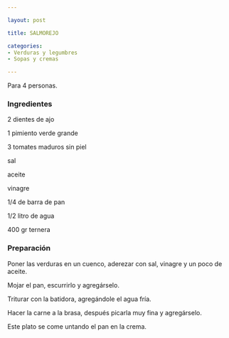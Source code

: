 ```yaml
---

layout: post

title: SALMOREJO

categories:
- Verduras y legumbres
- Sopas y cremas

---
```


Para 4 personas.

<h3>Ingredientes</h3>

2 dientes de ajo

1 pimiento verde grande

3 tomates maduros sin piel

sal

aceite

vinagre

1/4 de barra de pan

1/2 litro de agua

400 gr ternera

<h3>Preparación</h3>

Poner las verduras en un cuenco, aderezar con sal, vinagre y un poco de aceite.

Mojar el pan, escurrirlo y agregárselo.

Triturar con la batidora, agregándole el agua fría.

Hacer la carne a la brasa, después picarla muy fina y agregárselo.

Este plato se come untando el pan en la crema.